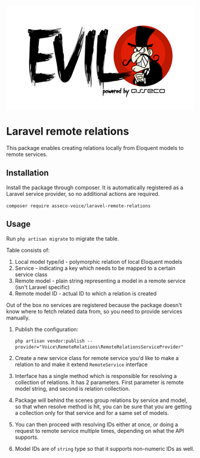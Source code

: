 <p align="center"><a href="https://see.asseco.com" target="_blank"><img src="https://github.com/asseco-voice/art/blob/main/evil_logo.png" width="500"></a></p>

# Laravel remote relations

This package enables creating relations locally from Eloquent models to remote services. 

## Installation

Install the package through composer. It is automatically registered
as a Laravel service provider, so no additional actions are required.

``composer require asseco-voice/laravel-remote-relations``

## Usage

Run ``php artisan migrate`` to migrate the table. 

Table consists of:

1. Local model type/id - polymorphic relation of local Eloquent models
1. Service - indicating a key which needs to be mapped to a certain service class
1. Remote model - plain string representing a model in a remote service (isn't Laravel
specific)
1. Remote model ID - actual ID to which a relation is created 

Out of the box no services are registered because the package doesn't know
where to fetch related data from, so you need to provide services manually. 

1. Publish the configuration:

    ```
    php artisan vendor:publish --provider="Voice\RemoteRelations\RemoteRelationsServiceProvider"
    ```

1. Create a new service class for remote service you'd like to make a relation to and
make it extend ``RemoteService`` interface

1. Interface has a single method which is responsible for resolving a collection of
relations. It has 2 parameters. First parameter is remote model string, and second is
relation collection.

1. Package will behind the scenes group relations by service and model, so that when
resolve method is hit, you can be sure that you are getting a collection only for that 
service and for a same set of models.

1. You can then proceed with resolving IDs either at once, or doing a request to 
remote service multiple times, depending on what the API supports.

1. Model IDs are of ``string`` type so that it supports non-numeric IDs as well.
